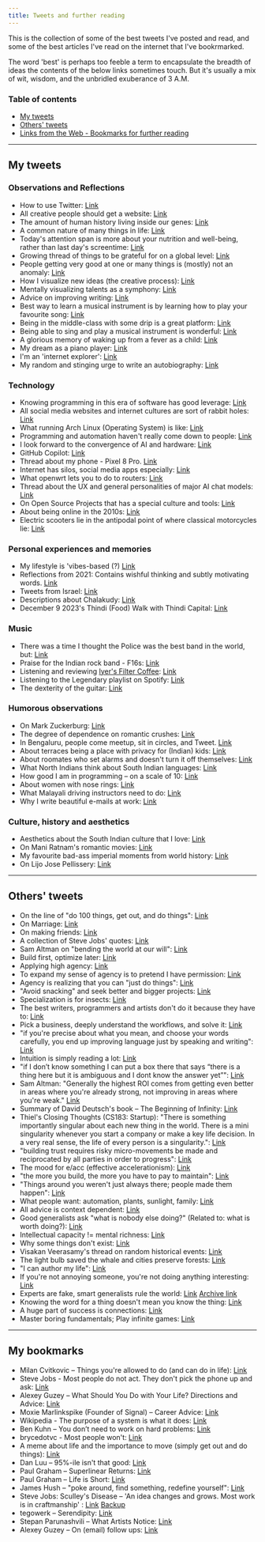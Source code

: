 ```yaml
---
title: Tweets and further reading
---
```


This is the collection of some of the best tweets I've posted and read, and some of the best articles I've read on the internet that I've bookrmarked.

The word 'best' is perhaps too feeble a term to encapsulate the breadth of ideas the contents of the below links sometimes touch. But it's usually a mix of wit, wisdom, and the unbridled exuberance of 3 A.M.

### Table of contents
* [My tweets](#my-tweets)
* [Others' tweets](#others-tweets)
* [Links from the Web - Bookmarks for further reading](#bookmarks)

---
## My tweets

### Observations and Reflections
- How to use Twitter: [Link](https://x.com/chandanaveli/status/1776960432693039369)
- All creative people should get a website: [Link](https://x.com/chandanaveli/status/1696012954058338695?s=20)
- The amount of human history living inside our genes: [Link](https://x.com/chandanaveli/status/1740232597215821836?s=20) 
- A common nature of many things in life: [Link](https://x.com/chandanaveli/status/1572194097481543683?s=20)
- Today's attention span is more about your nutrition and well-being, rather than last day's screentime: [Link](https://x.com/chandanaveli/status/1742527430630252605?s=20)
- Growing thread of things to be grateful for on a global level: [Link](https://x.com/chandanaveli/status/1746206626930217180?s=20)
- People getting very good at one or many things is (mostly) not an anomaly: [Link](https://x.com/chandanaveli/status/1606655105763540992?s=20)
- How I visualize new ideas (the creative process): [Link](https://x.com/chandanaveli/status/1603252015001325569?s=20)
- Mentally visualizing talents as a symphony: [Link](https://x.com/chandanaveli/status/1595410337016135680?s=20)
- Advice on improving writing: [Link](https://twitter.com/chandanaveli/status/1570242973107101697)
- Best way to learn a musical instrument is by learning how to play your favourite song: [Link](https://x.com/chandanaveli/status/1585840016781344769?s=20)
- Being in the middle-class with some drip is a great platform: [Link](https://x.com/chandanaveli/status/1759449891896492338)
- Being able to sing and play a musical instrument is wonderful: [Link](https://x.com/chandanaveli/status/1754073259098734616?s=20)
- A glorious memory of waking up from a fever as a child: [Link](https://x.com/chandanaveli/status/1734472368209134019?s=20)
- My dream as a piano player: [Link](https://x.com/chandanaveli/status/1569207075397406720?s=20)
- I'm an 'internet explorer': [Link](https://x.com/chandanaveli/status/1705045453283459490?s=20)
- My random and stinging urge to write an autobiography: [Link](https://x.com/chandanaveli/status/1480853809068843014?s=20)  

### Technology
- Knowing programming in this era of software has good leverage: [Link](https://x.com/chandanaveli/status/1786291592564797654)
- All social media websites and internet cultures are sort of rabbit holes: [Link](https://x.com/chandanaveli/status/1755226502395040047)
- What running Arch Linux (Operating System) is like: [Link](https://x.com/chandanaveli/status/1594716643996868609?s=20)
- Programming and automation haven't really come down to people: [Link](https://x.com/chandanaveli/status/1734804951941927112?s=20) 
- I look forward to the convergence of AI and hardware: [Link](https://x.com/chandanaveli/status/1749305864073392639?s=20)
- GitHub Copilot: [Link](https://x.com/chandanaveli/status/1715349143940411726)
- Thread about my phone - Pixel 8 Pro. [Link](https://x.com/visakanv/status/1769814366210150488?s=20)
- Internet has silos, social media apps especially: [Link](https://x.com/chandanaveli/status/1755226502395040047?s=20)
- What openwrt lets you to do to routers: [Link](https://x.com/chandanaveli/status/1561936757066567680?s=20)
- Thread about the UX and general personalities of major AI chat models: [Link](https://x.com/chandanaveli/status/1687075579781328896)
- On Open Source Projects that has a special culture and tools: [Link](https://x.com/chandanaveli/status/1695338821171196203?s=20)
- About being online in the 2010s: [Link](https://x.com/chandanaveli/status/1773603432680567257)
- Electric scooters lie in the antipodal point of where classical motorcycles lie: [Link](https://twitter.com/chandanaveli/status/1724029407025848527)

### Personal experiences and memories
- My lifestyle is 'vibes-based (?) [Link](https://x.com/chandanaveli/status/1759947037305372788)
- Reflections from 2021: Contains wishful thinking and subtly motivating words. [Link](https://twitter.com/chandanaveli/status/1476787793552568322?)
- Tweets from Israel: [Link](https://twitter.com/chandanaveli/status/1546076212350828544?)
- Descriptions about Chalakudy: [Link](https://twitter.com/chandanaveli/status/1485095590744977408?)
- December 9 2023's Thindi (Food) Walk with Thindi Capital: [Link](https://x.com/chandanaveli/status/1733831897237823763?s=20)

### Music
- There was a time I thought the Police was the best band in the world, but: [Link](https://x.com/chandanaveli/status/1601573269122883584)
- Praise for the Indian rock band - F16s: [Link](https://x.com/chandanaveli/status/1775835453632950274)
- Listening and reviewing [Iyer's Filter Coffee](https://x.com/iyersfilterkapi): [Link](https://x.com/chandanaveli/status/1695384844061253657)
- Listening to the Legendary playlist on Spotify: [Link](https://x.com/chandanaveli/status/1684125584551723009)
- The dexterity of the guitar: [Link](https://x.com/chandanaveli/status/1776132450768302215)

### Humorous observations
- On Mark Zuckerburg: [Link](https://x.com/chandanaveli/status/1655593123211513857?s=20)
- The degree of dependence on romantic crushes: [Link](https://x.com/chandanaveli/status/1758014342061252744?s=20)
- In Bengaluru, people come meetup, sit in circles, and Tweet. [Link](https://x.com/chandanaveli/status/1744333630103568878)
- About terraces being a place with privacy for (Indian) kids: [Link](https://twitter.com/chandanaveli/status/1632786947423997957)
- About roomates who set alarms and doesn't turn it off themselves: [Link](https://x.com/chandanaveli/status/1466625073654030336?s=20)
- What North Indians think about South Indian languages: [Link](https://x.com/chandanaveli/status/1645835344565379075?s=20)
- How good I am in programming – on a scale of 10: [Link](https://twitter.com/chandanaveli/status/1709776724224069740)
- About women with nose rings: [Link](https://twitter.com/chandanaveli/status/1683868810821124097?)
- What Malayali driving instructors need to do: [Link](https://x.com/chandanaveli/status/1609901261507432449?s=20)
- Why I write beautiful e-mails at work: [Link](https://x.com/chandanaveli/status/1720025292985503815?s=20)

### Culture, history and aesthetics
- Aesthetics about the South Indian culture that I love: [Link](https://twitter.com/chandanaveli/status/1577221715330945025?)
- On Mani Ratnam's romantic movies: [Link](https://x.com/chandanaveli/status/1643809875833798659?s=20)
- My favourite bad-ass imperial moments from world history: [Link](https://x.com/chandanaveli/status/1749718645478129920?s=20)
- On Lijo Jose Pellissery: [Link](https://x.com/chandanaveli/status/1753248414425616544?s=20)

---
## Others' tweets

- On the line of "do 100 things, get out, and do things": [Link](https://x.com/SP1NS1R/status/1707595027680317694?s=20)
- On Marriage: [Link](https://x.com/simonsarris/status/1705370123496739040?s=20)
- On making friends: [Link](https://x.com/kasratweets/status/1707221378854695405?s=20)
- A collection of Steve Jobs' quotes: [Link](https://x.com/visakanv/status/1074945441958027264?s=20)
- Sam Altman on "bending the world at our will": [Link](https://x.com/danallison/status/1731070496299692335?s=20)
- Build first, optimize later: [Link](https://x.com/octopichael/status/1759356567147938195?s=20)
- Applying high agency: [Link](https://x.com/blader/status/1731570133095924074?s=20)
- To expand my sense of agency is to pretend I have permission: [Link](https://x.com/goblinodds/status/1594830397606699011?s=20)
- Agency is realizing that you can "just do things": [Link](https://x.com/shaiyanhkhan/status/1754197898814689379?s=20)
- "Avoid snacking" and seek better and bigger projects: [Link](https://x.com/tao_lin/status/1732826295514636516?s=20)
- Specialization is for insects: [Link](https://x.com/sophianegativa/status/1719791332376350774?s=20)
- The best writers, programmers and artists don't do it because they have to: [Link](https://x.com/yacineMTB/status/1742947798696272207?s=20)
- Pick a business, deeply understand the workflows, and solve it: [Link](https://x.com/levie/status/1699780631151169778?s=20)
- "if you're precise about what you mean, and choose your words carefully, you end up improving language just by speaking and writing": [Link](https://twitter.com/visakanv/status/1515773253901746176)
- Intuition is simply reading a lot: [Link](https://x.com/zaoyang/status/940409514875961344?s=20)
- "if I don’t know something I can put a box there that says “there is a thing here but it is ambiguous and I dont know the answer yet”": [Link](https://x.com/christineist/status/1637278683995201539?s=20)
- Sam Altman: "Generally the highest ROI comes from getting even better in areas where you're already strong, not improving in areas where you're weak." [Link](https://twitter.com/then_there_was/status/1723564875664994330)
- Summary of David Deutsch's book – The Beginning of Infinity: [Link](https://x.com/blisstweeting/status/1421947182341570562?s=20)
- Thiel's Closing Thoughts (CS183: Startup): "There is something importantly singular about each new thing in the world. There is a mini singularity whenever you start a company or make a key life decision. In a very real sense, the life of every person is a singularity.": [Link](https://x.com/BrianJJi/status/1710468010337550792?s=20)
- "building trust requires risky micro-movements be made and reciprocated by all parties in order to progress": [Link](https://twitter.com/mollyfmielke/status/1529490158214647813)
- The mood for e/acc (effective accelerationism): [Link](https://x.com/yacineMTB/status/1694852280481194232?s=20)
- "the more you build, the more you have to pay to maintain": [Link](https://twitter.com/Noahpinion/status/1731765206265864689)
- "Things around you weren't just always there; people made them happen": [Link](https://twitter.com/collision/status/1529452415346302976?t=oTqPyZ_Eabytnd-gw0opyw)
- What people want: automation, plants, sunlight, family: [Link](https://twitter.com/__drewface/status/1473684287648055309?s=20&t=z1wRwdmlyNf3owPQcj1KNQ)
- All advice is context dependent: [Link](https://x.com/visakanv/status/1090128599603044352?s=20)
- Good generalists ask "what is nobody else doing?" (Related to: what is worth doing?): [Link](https://twitter.com/pronounced_kyle/status/1696939771111813169)
- Intellectual capacity != mental richness: [Link](https://x.com/octopichael/status/1701474167609033031)
- Why some things don't exist: [Link](https://x.com/naslouki/status/1747688262532026610?s=20)
- Visakan Veerasamy's thread on random historical events: [Link](https://x.com/visakanv/status/1113165222871674880?s=20)
- The light bulb saved the whale and cities preserve forests: [Link](https://x.com/moultano/status/1785332914416488484)
- "I can author my life": [Link](https://x.com/mbateman/status/1683487890905481218?s=20)
- If you're not annoying someone, you're not doing anything interesting: [Link](https://x.com/sashachapin/status/1753489473604915206?s=20)
- Experts are fake, smart generalists rule the world: [Link](https://twitter.com/tszzl/status/1577059345883283456) [Archive link](
https://x.com/nahrzf/status/1783891232936091907)
- Knowing the word for a thing doesn't mean you know the thing: [Link](https://x.com/nosilverv/status/1750451126359503267?s=20)
- A huge part of success is connections: [Link](https://x.com/emollick/status/1768304847055417431)
- Master boring fundamentals; Play infinite games: [Link](https://x.com/nearcyan/status/1770005990479716488)

---
## My bookmarks
- Milan Cvitkovic – Things you're allowed to do (and can do in life): [Link](https://milan.cvitkovic.net/writing/things_youre_allowed_to_do/)
- Steve Jobs - Most people do not act. They don't pick the phone up and ask: [Link](https://youtu.be/zkTf0LmDqKI?t=69)
- Alexey Guzey – What Should You Do with Your Life? Directions and Advice: [Link](https://guzey.com/personal/what-should-you-do-with-your-life/#cold-emails-and-twitter)
- Moxie Marlinkspike (Founder of Signal) – Career Advice: [Link](https://moxie.org/2013/01/07/career-advice.html)
- Wikipedia - The purpose of a system is what it does: [Link](https://en.wikipedia.org/wiki/the_purpose_of_a_system_is_what_it_does)
- Ben Kuhn – You don’t need to work on hard problems: [Link](https://www.benkuhn.net/hard/)
- brycedotvc - Most people won't: [Link](https://bryce.vc/post/64889707700/most-people-wont)
- A meme about life and the importance to move (simply get out and do things): [Link](https://x.com/inflammateomnia/status/1749589692960428049?s=20)
- Dan Luu – 95%-ile isn't that good: [Link](https://danluu.com/p95-skill/)
- Paul Graham – Superlinear Returns: [Link](http://paulgraham.com/superlinear.html)
- Paul Graham – Life is Short: [Link](http://paulgraham.com/vb.html)
- James Hush – "poke around, find something, redefine yourself": [Link](https://news.ycombinator.com/item?id=32921256)
- Steve Jobs: Sculley's Disease – 'An idea changes and grows. Most work is in craftmanship' : [Link](https://martinklepsch.org/posts/sculleys-disease.html) [Backup](https://x.com/keshavchan/status/1793286299392328026)
- tegowerk – Serendipity: [Link](https://tegowerk.eu/posts/serendipity/)
- Stepan Parunashvili – What Artists Notice: [Link](https://stopa.io/post/294)
- Alexey Guzey – On (email) follow ups: [Link](https://guzey.com/follow-up/)
